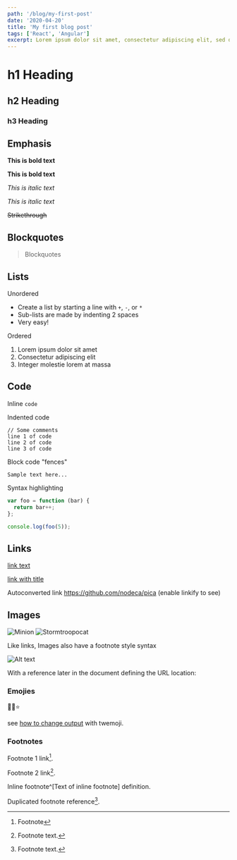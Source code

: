 ```yaml
---
path: '/blog/my-first-post'
date: '2020-04-20'
title: 'My first blog post'
tags: ['React', 'Angular']
excerpt: Lorem ipsum dolor sit amet, consectetur adipiscing elit, sed do eiusmod tempor incididunt ut labore et dolore magna aliqua.
---
```


# h1 Heading

## h2 Heading

### h3 Heading

## Emphasis

**This is bold text**

**This is bold text**

_This is italic text_

_This is italic text_

~~Strikethrough~~

## Blockquotes

> Blockquotes

## Lists

Unordered

- Create a list by starting a line with `+`, `-`, or `*`
- Sub-lists are made by indenting 2 spaces
- Very easy!

Ordered

1. Lorem ipsum dolor sit amet
2. Consectetur adipiscing elit
3. Integer molestie lorem at massa

## Code

Inline `code`

Indented code

    // Some comments
    line 1 of code
    line 2 of code
    line 3 of code

Block code "fences"

```
Sample text here...
```

Syntax highlighting

```js
var foo = function (bar) {
  return bar++;
};

console.log(foo(5));
```

## Links

[link text](http://dev.nodeca.com)

[link with title](http://nodeca.github.io/pica/demo/ 'title text!')

Autoconverted link https://github.com/nodeca/pica (enable linkify to see)

## Images

![Minion](https://octodex.github.com/images/minion.png)
![Stormtroopocat](https://octodex.github.com/images/stormtroopocat.jpg 'The Stormtroopocat')

Like links, Images also have a footnote style syntax

![Alt text][id]

With a reference later in the document defining the URL location:

[id]: https://octodex.github.com/images/dojocat.jpg 'The Dojocat'

### Emojies

🙌🎉⭐️

see [how to change output](https://github.com/markdown-it/markdown-it-emoji#change-output) with twemoji.

### Footnotes

Footnote 1 link[^first].

Footnote 2 link[^second].

Inline footnote^[Text of inline footnote] definition.

Duplicated footnote reference[^second].

[^first]: Footnote
[^second]: Footnote text.
